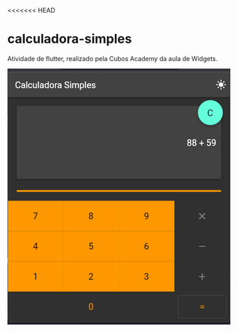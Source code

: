 <<<<<<< HEAD
# calculadora-simples

Atividade de flutter, realizado pela Cubos Academy da aula de Widgets.


![print-calculadora](https://github.com/davidsonmss/calculadora-simples/blob/main/assets/Screenshot_1.png)
